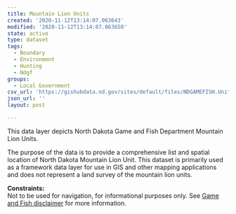 ```yaml
---
title: Mountain Lion Units
created: '2020-11-12T13:14:07.063643'
modified: '2020-11-12T13:14:07.063650'
state: active
type: dataset
tags:
  - Boundary
  - Environment
  - Hunting
  - Ndgf
groups:
  - Local Government
csv_url: 'https://gishubdata.nd.gov/sites/default/files/NDGAMEFISH.Unit_MountainLion.csv'
json_url: ''
layout: post

---
```

<p>This data layer depicts North Dakota Game and Fish Department Mountain Lion Units.</p>
<p>The purpose of the data is to provide a comprehensive list and spatial location of North Dakota Mountain Lion Unit. This dataset is primarily used as a framework data layer for use in GIS and other mapping applications and does not represent a land survey of the mountain lion units.</p>
<p><strong>Constraints:</strong><br />
Not to be used for navigation, for informational purposes only. See <a href="/game-and-fish-department-disclaimer">Game and Fish disclaimer</a> for more information.</p>

